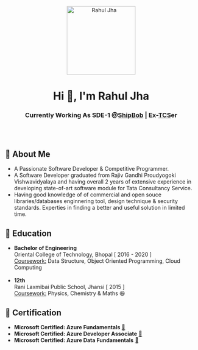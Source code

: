 <p align="center"> <img width='180px' height='180px' title='Rahul Jha' src='https://github.com/rahul-jha-official/rahul-jha-official/assets/138975150/de7348d4-4b31-4537-a8e4-eebfa88eac8f'> </p>

<h1 align='center'>Hi 👋, I'm Rahul Jha</h1>
<h3 align='center'>Currently Working As SDE-1 @<a href='https://www.shipbob.com/about/'>ShipBob</a> | Ex-<a href='https://www.tcs.com/who-we-are'>TCS</a>er</h3>
</br></br>


## 🚀 About Me
- A Passionate Software Developer & Competitive Programmer.
- A Software Developer graduated from Rajiv Gandhi Proudyogoki Vishwavidyalaya and having overall 2 years of extensive experience in developing state-of-art software module for Tata Consultancy Service.
- Having good knowledge of of commercial and open souce libraries/databases enginnering tool, design technique & security standards. Experties in finding a better and useful solution in limited time.

## 🏫 Education
- **Bachelor of Engineering**</br>
Oriental College of Technology, Bhopal [ 2016 - 2020 ] </br>
<ins>Coursework:</ins> Data Structure, Object Oriented Programming, Cloud Computing</br></br>
- **12th**</br>
Rani Laxmibai Public School, Jhansi [ 2015 ] </br>
<ins>Coursework:</ins> Physics, Chemistry & Maths 😆

## 🥇 Certification
- **Microsoft Certified: Azure Fundamentals** <a href='https://www.credly.com/badges/f5521b28-c934-4ccd-82a2-5fbf64a308bf/public_url'>🔗</a></br>
- **Microsoft Certified: Azure Developer Associate** <a href='https://www.credly.com/badges/acc12519-9ad6-4b69-ae23-dc7f440aa3b0/public_url'>🔗</a></br>
- **Microsoft Certified: Azure Data Fundamentals** <a href='https://www.credly.com/badges/706aaeb7-088c-4b71-b0c4-8fc34087bf8b/public_url'>🔗</a></br>



